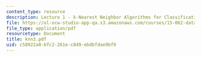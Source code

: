 ```yaml
---
content_type: resource
description: Lecture 1 - k-Nearest Neighbor Algorithms for Classification and Prediction
file: https://ol-ocw-studio-app-qa.s3.amazonaws.com/courses/15-062-data-mining-spring-2003/c58922a0bfc2261ec849ebdbfdae9bf9_knn3.pdf
file_type: application/pdf
resourcetype: Document
title: knn3.pdf
uid: c58922a0-bfc2-261e-c849-ebdbfdae9bf9
---
```

